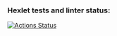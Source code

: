 ### Hexlet tests and linter status:
[![Actions Status](https://github.com/DjKarter/frontend-project-lvl1/workflows/hexlet-check/badge.svg)](https://github.com/DjKarter/frontend-project-lvl1/actions)